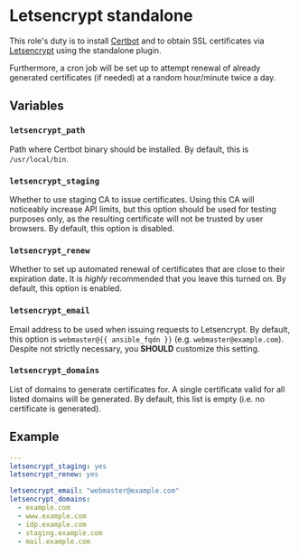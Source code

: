 Letsencrypt standalone
======================

This role's duty is to install [Certbot](https://certbot.eff.org/) and to obtain SSL certificates via [Letsencrypt](https://letsencrypt.org/) using the standalone plugin.

Furthermore, a cron job will be set up to attempt renewal of already generated certificates (if needed) at a random hour/minute twice a day.

Variables
---------

### `letsencrypt_path`
Path where Certbot binary should be installed. By default, this is `/usr/local/bin`.

### `letsencrypt_staging`
Whether to use staging CA to issue certificates. Using this CA will noticeably increase API limits, but this option should be used for testing purposes only, as the resulting certificate will not be trusted by user browsers. By default, this option is disabled.

### `letsencrypt_renew`
Whether to set up automated renewal of certificates that are close to their expiration date. It is _highly_ recommended that you leave this turned on. By default, this option is enabled.

### `letsencrypt_email`
Email address to be used when issuing requests to Letsencrypt. By default, this option is `webmaster@{{ ansible_fqdn }}` (e.g. `webmaster@example.com`). Despite not strictly necessary, you **SHOULD** customize this setting.

### `letsencrypt_domains`
List of domains to generate certificates for. A single certificate valid for all listed domains will be generated. By default, this list is empty (i.e. no certificate is generated).

Example
-------

```yaml
---
letsencrypt_staging: yes
letsencrypt_renew: yes

letsencrypt_email: "webmaster@example.com"
letsencrypt_domains:
  - example.com
  - www.example.com
  - idp.example.com
  - staging.example.com
  - mail.example.com
```
